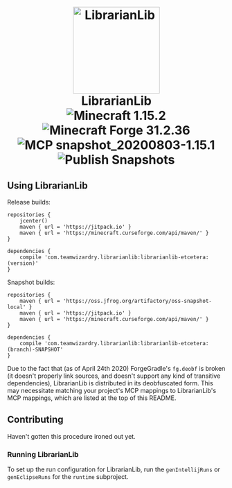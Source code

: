 <h1 align="center">
  <br>
    <img src="https://raw.github.com/TeamWizardry/LibrarianLib/1.15/logo/logo_500x500.png" title="LibrarianLib" 
    width="200" height="200" alt="LibrarianLib">
  <br>
  LibrarianLib
  <br>
  <img id="mc-version-shield" src="https://img.shields.io/badge/Minecraft-1.15.2-blue" alt="Minecraft 1.15.2"/>
  <img id="forge-version-shield" src="https://img.shields.io/badge/Forge-31.2.36-blue" alt="Minecraft Forge 31.2.36"/>
  <img id="mcp-mappings-shield" src="https://img.shields.io/badge/MCP-snapshot__20200803--1.15.1-blue" alt="MCP snapshot_20200803-1.15.1"/>
  <img src="https://github.com/TeamWizardry/LibrarianLib/workflows/Publish%20Snapshots/badge.svg?branch=1.15" alt="Publish Snapshots"/>
</h1>

## Using LibrarianLib

Release builds:
```goovy
repositories {
    jcenter()
    maven { url = 'https://jitpack.io' }
    maven { url = 'https://minecraft.curseforge.com/api/maven/' }
}

dependencies {
    compile 'com.teamwizardry.librarianlib:librarianlib-etcetera:(version)'
}
```
Snapshot builds:
```goovy
repositories {
    maven { url = 'https://oss.jfrog.org/artifactory/oss-snapshot-local' }
    maven { url = 'https://jitpack.io' }
    maven { url = 'https://minecraft.curseforge.com/api/maven/' }
}

dependencies {
    compile 'com.teamwizardry.librarianlib:librarianlib-etcetera:(branch)-SNAPSHOT'
}
```

Due to the fact that (as of April 24th 2020) ForgeGradle's `fg.deobf` is broken (it doesn't properly link sources, and 
doesn't support any kind of transitive dependencies), LibrarianLib is distributed in its deobfuscated form. This may 
necessitate matching your project's MCP mappings to LibrarianLib's MCP mappings, which are listed at the top of this
README.

## Contributing

Haven't gotten this procedure ironed out yet.

### Running LibrarianLib
To set up the run configuration for LibrarianLib, run the `genIntellijRuns` or `genEclipseRuns` for the `runtime` 
subproject. 
